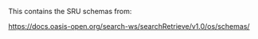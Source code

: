 This contains the SRU schemas from:

https://docs.oasis-open.org/search-ws/searchRetrieve/v1.0/os/schemas/


